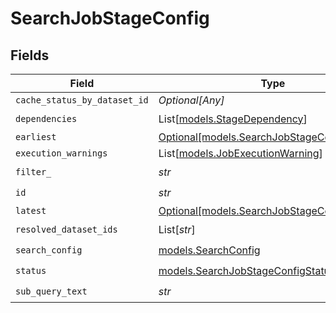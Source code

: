 # SearchJobStageConfig


## Fields

| Field                                                                                      | Type                                                                                       | Required                                                                                   | Description                                                                                |
| ------------------------------------------------------------------------------------------ | ------------------------------------------------------------------------------------------ | ------------------------------------------------------------------------------------------ | ------------------------------------------------------------------------------------------ |
| `cache_status_by_dataset_id`                                                               | *Optional[Any]*                                                                            | :heavy_minus_sign:                                                                         | N/A                                                                                        |
| `dependencies`                                                                             | List[[models.StageDependency](../models/stagedependency.md)]                               | :heavy_check_mark:                                                                         | N/A                                                                                        |
| `earliest`                                                                                 | [Optional[models.SearchJobStageConfigEarliest]](../models/searchjobstageconfigearliest.md) | :heavy_minus_sign:                                                                         | N/A                                                                                        |
| `execution_warnings`                                                                       | List[[models.JobExecutionWarning](../models/jobexecutionwarning.md)]                       | :heavy_minus_sign:                                                                         | N/A                                                                                        |
| `filter_`                                                                                  | *str*                                                                                      | :heavy_check_mark:                                                                         | N/A                                                                                        |
| `id`                                                                                       | *str*                                                                                      | :heavy_check_mark:                                                                         | N/A                                                                                        |
| `latest`                                                                                   | [Optional[models.SearchJobStageConfigLatest]](../models/searchjobstageconfiglatest.md)     | :heavy_minus_sign:                                                                         | N/A                                                                                        |
| `resolved_dataset_ids`                                                                     | List[*str*]                                                                                | :heavy_check_mark:                                                                         | N/A                                                                                        |
| `search_config`                                                                            | [models.SearchConfig](../models/searchconfig.md)                                           | :heavy_check_mark:                                                                         | N/A                                                                                        |
| `status`                                                                                   | [models.SearchJobStageConfigStatus](../models/searchjobstageconfigstatus.md)               | :heavy_check_mark:                                                                         | N/A                                                                                        |
| `sub_query_text`                                                                           | *str*                                                                                      | :heavy_check_mark:                                                                         | N/A                                                                                        |